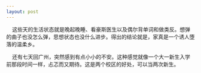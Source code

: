 ```yaml
---
layout: post
---
```

    这些天的生活状态就是晚起晚睡、看豪斯医生以及偶尔背单词和做类反。想弹的曲子也没怎么弹，思想状态也没什么进步。得出的结论就是，家真是一个诱人堕落的温柔乡。

    还有七天回广州，突然感到有点小小的不安。这种感觉就像一个大一新生入学前那段时间一样，忐忑而又期待。这是两个校区的好处，可以当两次新生。